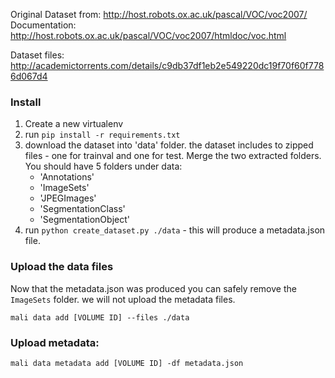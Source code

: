 Original Dataset from: http://host.robots.ox.ac.uk/pascal/VOC/voc2007/
Documentation: http://host.robots.ox.ac.uk/pascal/VOC/voc2007/htmldoc/voc.html


Dataset files: http://academictorrents.com/details/c9db37df1eb2e549220dc19f70f60f7786d067d4

### Install

1. Create a new virtualenv
2. run `pip install -r requirements.txt`
3. download the dataset into 'data' folder. the dataset includes to zipped files - one for trainval and one for test. 
Merge the two extracted folders. 
You should have 5 folders under data: 
    * 'Annotations' 
    * 'ImageSets' 
    * 'JPEGImages' 
    * 'SegmentationClass' 
    * 'SegmentationObject'
4. run `python create_dataset.py ./data` - this will produce a metadata.json file.

### Upload the data files
Now that the metadata.json was produced you can safely remove the `ImageSets` folder. 
we will not upload the metadata files.

`mali data add [VOLUME ID] --files ./data`

### Upload metadata:

`mali data metadata add [VOLUME ID] -df metadata.json`
